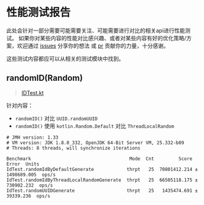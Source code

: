 # 性能测试报告
此处会针对一部分需要可能需要关注、可能需要进行对比的相关api进行性能测试。
如果你对某些内容的性能对比感兴趣、或者对某些内容有好的优化策略/方案，欢迎通过 
[issues](https://github.com/ForteScarlet/simpler-robot/issues/new/choose) 分享你的想法
或 [pr](https://github.com/ForteScarlet/simpler-robot/pulls) 贡献你的力量，十分感谢。

这些测试内容都应可以从相关的测试模块中找到。

## randomID(Random)
> [IDTest.kt](apis/simbot-api/src/test/kotlin/jmh/IdTest.kt)

针对内容：
- `randomID()` 对比 `UUID.randomUUID`
- `randomID()` 使用 `kotlin.Random.Default` 对比 `ThreadLocalRandom`

```
# JMH version: 1.33
# VM version: JDK 1.8.0_332, OpenJDK 64-Bit Server VM, 25.332-b09
# Threads: 8 threads, will synchronize iterations

Benchmark                                    Mode  Cnt         Score         Error  Units
IdTest.randomIdByDefaultGenerate            thrpt   25  70801412.214 ± 1498689.005  ops/s
IdTest.randomIdByThreadLocalRandomGenerate  thrpt   25  66505118.175 ±  730902.232  ops/s
IdTest.randomUUIDGenerate                   thrpt   25   1435474.691 ±   39339.236  ops/s
```

